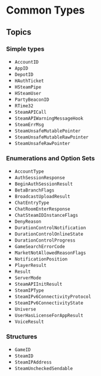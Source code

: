 # Common Types

## Topics

### Simple types
- ``AccountID``
- ``AppID``
- ``DepotID``
- ``HAuthTicket``
- ``HSteamPipe``
- ``HSteamUser``
- ``PartyBeaconID``
- ``RTime32``
- ``SteamAPICall``
- ``SteamAPIWarningMessageHook``
- ``SteamErrMsg``
- ``SteamUnsafeMutablePointer``
- ``SteamUnsafeMutableRawPointer``
- ``SteamUnsafeRawPointer``

### Enumerations and Option Sets
- ``AccountType``
- ``AuthSessionResponse``
- ``BeginAuthSessionResult``
- ``BetaBranchFlags``
- ``BroadcastUploadResult``
- ``ChatEntryType``
- ``ChatRoomEnterResponse``
- ``ChatSteamIDInstanceFlags``
- ``DenyReason``
- ``DurationControlNotification``
- ``DurationControlOnlineState``
- ``DurationControlProgress``
- ``GameSearchErrorCode``
- ``MarketNotAllowedReasonFlags``
- ``NotificationPosition``
- ``PlayerResult``
- ``Result``
- ``ServerMode``
- ``SteamAPIInitResult``
- ``SteamIPType``
- ``SteamIPv6ConnectivityProtocol``
- ``SteamIPv6ConnectivityState``
- ``Universe``
- ``UserHasLicenseForAppResult``
- ``VoiceResult``

### Structures
- ``GameID``
- ``SteamID``
- ``SteamIPAddress``
- ``SteamUncheckedSendable``
